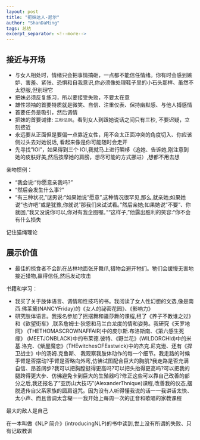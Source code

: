 ```yaml
---
layout: post
title: "把妹达人-尼尔"
author: "ShanDaMing"
tags: 总结
excerpt_separator: <!--more-->
---
```


<!--more-->

## 接近与开场
* 与女人相处时，情绪只会把事情搞砸，一点都不能信任情绪。你有时会感到嫉妒、害羞、紧张、恐惧和自我意识,你必须像处理鞋子里的小石头那样、虽然不太舒服,但别理它
* 把妹必须反复练习，所以要接受失败，不要太在意
* 雄性领袖的首要特质就是微笑、自信、注重仪表、保持幽默感、与他人搏感情
* 首要任务是吸引，然后调情
* 把妹的首要诫律: `三秒法则`。看到女人到跟她说话之间只有三秒, 不要迟疑，立刻接近
* 永远要从正面但是要偏一点靠近女性，用不会太正面冲突的角度切入、你应该侧过头去对她说话, 看起来像是你可能随时会走开
* 先寻找”IOI”，如果得到三个 IOI,我就马上进行瞬栘（追她、告诉她,刚注意到她的皮肤好美,然后按摩她的肩膀，想尽可能的方式挪进）,想都不用去想

亲吻惯例：
* “我会说:“你愿意亲我吗?”
* “然后会发生什么事?”
* “有三种状况,”谜男说:“如果她说”愿意”,这种情况很罕见,那么,就亲她;如果她说”也许吧”或是犹豫,你就说”那我们来试试看。”然后亲她;如果她说”不要”、你就回,”我又没说你可以,你对有我企图喔。”“这样子,”他露出胜利的笑容:“你不会有什么损失

记住猫绳理论

## 展示价值
* 最佳的掠食者不会趴在丛林地面张牙舞爪,猎物会避开牠们。牠们会缓慢无害地接近猎物,赢得信任,然后发动攻击

书籍和学习：
* 我买了关于肢体语言、调情和性技巧的书。我阅读了女人性幻想的文选,像是南西.佛莱黛(NANCYFriday)的《女人的祕密花园》、《影响力》
* 研究肢体语言。我报名参加了摇摆舞和骚莎舞的课程,租了《养子不教谁之过》和《欲望街车》,联系詹姆士·狄恩和马兰白龙度的情和姿势。我研究《天罗地网》 (THETHOMASCROWNAFFAIR)中的皮尔斯.布洛斯南、《第六感生死缘》 (MEETJONBLACK)中的布莱德.彼特、《野兰花》(WILDORCHId)中的米基.洛克、《紫屋魔恋》(THEwitchesOFEastwick)中的杰克.尼克逊、还有《捍卫战士》中的汤姆.克鲁斯、
我观察我肢体动作的每一个细节。我走路的时候手臂是否摆动?手臂是否略向外弯,仿彿试图配合巨大的胸肌?我走路是否充满自信、昂首阔步?我可以把胸膛挺得更高吗?可以把头抬得更高吗?可以把我的腿跨得更大步、仿彿避免卡到巨大的生殖器吗?修正这些可以靠自己改善的部分之后,我还报名了”亚历山大技巧”(AlexanderThnique)课程,改善我的仪态,摆脱遗传自父系家族的圆肩诅咒。因为没有人听得懂我说的话一一我讲话太快、太小声、而且音调太含糊一一我开始上每周一次的正音和歌唱的家教课程

最大的敌人是自己

在一本叫做《NLP 简介》(introducingNLP)的书中读到,世上没有所谓的失败、只有记取教训


